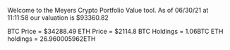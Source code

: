 Welcome to the Meyers Crypto Portfolio Value tool. 
As of 06/30/21 at 11:11:58 our valuation is $93360.82 

BTC Price = $34288.49
 ETH Price = $2114.8
BTC Holdings = 1.06BTC
 ETH holdings = 26.960005962ETH 
